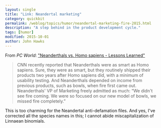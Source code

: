 ```yaml
---
layout: single
title: "Link: Neandertal marketing"
category: quickbit
permalink: /weblog/topics/humor/neandertal-marketing-fire-2015.html
description: "A step behind in the product development cycle."
tags: [humor]
modified: 2015-10-01
author: John Hawks
---
```


From <em>PC World</em>: <a href="http://www.pcworld.com/article/237022/Neanderthals.html">"Neanderthals vs. Homo sapiens - Lessons Learned"</a>

<blockquote>CNN recently reported that Neanderthals were as smart as Homo sapiens. Sure, they were as smart, but they routinely shipped their products two years after Homo sapiens did, with a minimum of usability testing. And Neanderthals depended on income from previous products, such as bowls, when fire first came out. Neanderthals' VP of Marketing freely admitted as much: “We didn't see fire coming. We were so focused on our new model of bowls, we missed fire completely.”</blockquote>

This is too charming for the Neandertal anti-defamation files. And yes, I've corrected all the species names in this; I cannot abide miscapitalization of Linnaean binomials.
